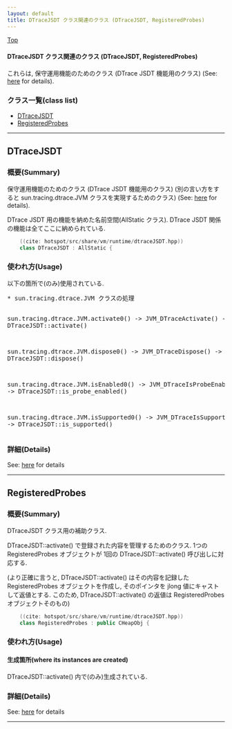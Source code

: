 ```yaml
---
layout: default
title: DTraceJSDT クラス関連のクラス (DTraceJSDT, RegisteredProbes)
---
```

[Top](../index.html)

#### DTraceJSDT クラス関連のクラス (DTraceJSDT, RegisteredProbes)

これらは, 保守運用機能のためのクラス (DTrace JSDT 機能用のクラス) (See: [here](nof8Spkk-A.html) for details).


### クラス一覧(class list)

  * [DTraceJSDT](#noq4Dt3RZh)
  * [RegisteredProbes](#noWxfFrZxJ)


---
## <a name="noq4Dt3RZh" id="noq4Dt3RZh">DTraceJSDT</a>

### 概要(Summary)
保守運用機能のためのクラス (DTrace JSDT 機能用のクラス)
(別の言い方をすると sun.tracing.dtrace.JVM クラスを実現するためのクラス) (See: [here](nof8Spkk-A.html) for details).

DTrace JSDT 用の機能を納めた名前空間(AllStatic クラス).
DTrace JSDT 関係の機能は全てここに納められている.


```cpp
    ((cite: hotspot/src/share/vm/runtime/dtraceJSDT.hpp))
    class DTraceJSDT : AllStatic {
```

### 使われ方(Usage)
以下の箇所で(のみ)使用されている.

<div class="flow-abst"><pre>
* sun.tracing.dtrace.JVM クラスの処理
  
  sun.tracing.dtrace.JVM.activate0()
  -&gt; JVM_DTraceActivate()
     -&gt; DTraceJSDT::activate()

  sun.tracing.dtrace.JVM.dispose0()
  -&gt; JVM_DTraceDispose()
     -&gt; DTraceJSDT::dispose()

  sun.tracing.dtrace.JVM.isEnabled0()
  -&gt; JVM_DTraceIsProbeEnabled()
     -&gt; DTraceJSDT::is_probe_enabled()

  sun.tracing.dtrace.JVM.isSupported0()
  -&gt; JVM_DTraceIsSupported()
     -&gt; DTraceJSDT::is_supported()
</pre></div>




### 詳細(Details)
See: [here](../doxygen/classDTraceJSDT.html) for details

---
## <a name="noWxfFrZxJ" id="noWxfFrZxJ">RegisteredProbes</a>

### 概要(Summary)
DTraceJSDT クラス用の補助クラス.

DTraceJSDT::activate() で登録された内容を管理するためのクラス.
1つの RegisteredProbes オブジェクトが 1回の DTraceJSDT::activate() 呼び出しに対応する.

(より正確に言うと,
 DTraceJSDT::activate() はその内容を記録した RegisteredProbes オブジェクトを作成し, 
 そのポインタを jlong 値にキャストして返値とする.
 このため, DTraceJSDT::activate() の返値は RegisteredProbes オブジェクトそのもの)


```cpp
    ((cite: hotspot/src/share/vm/runtime/dtraceJSDT.hpp))
    class RegisteredProbes : public CHeapObj {
```

### 使われ方(Usage)
#### 生成箇所(where its instances are created)
DTraceJSDT::activate() 内で(のみ)生成されている.




### 詳細(Details)
See: [here](../doxygen/classRegisteredProbes.html) for details

---
